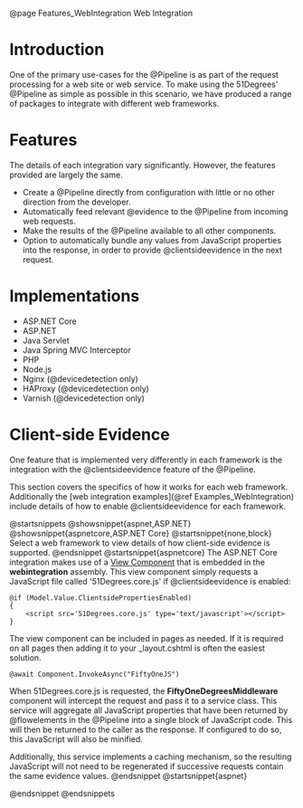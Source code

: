 @page Features_WebIntegration Web Integration

# Introduction

One of the primary use-cases for the @Pipeline is as part of the request processing for a web site 
or web service. 
To make using the 51Degrees' @Pipeline as simple as possible in this scenario, we
have produced a range of packages to integrate with different web frameworks.

# Features

The details of each integration vary significantly. However, the features provided
are largely the same.

- Create a @Pipeline directly from configuration with little or no other direction from the developer.
- Automatically feed relevant @evidence to the @Pipeline from incoming web requests.
- Make the results of the @Pipeline available to all other components.
- Option to automatically bundle any values from JavaScript properties into the response, in order to 
provide @clientsideevidence in the next request.

# Implementations

- ASP.NET Core
- ASP.NET
- Java Servlet
- Java Spring MVC Interceptor
- PHP
- Node.js
- Nginx (@devicedetection only)
- HAProxy (@devicedetection only)
- Varnish (@devicedetection only)

# Client-side Evidence

One feature that is implemented very differently in each framework is the integration with the
@clientsideevidence feature of the @Pipeline.

This section covers the specifics of how it works for each web framework.
Additionally the [web integration examples](@ref Examples_WebIntegration) include details of how
to enable @clientsideevidence for each framework.

<!--TODO: Add details for other web frameworks.-->

@startsnippets
@showsnippet{aspnet,ASP.NET}
@showsnippet{aspnetcore,ASP.NET Core}
@startsnippet{none,block}
Select a web framework to view details of how client-side evidence is supported.
@endsnippet
@startsnippet{aspnetcore}
The ASP.NET Core integration makes use of a 
[View Component](https://docs.microsoft.com/en-us/aspnet/core/mvc/views/view-components)
that is embedded in the **webintegration** assembly.
This view component simply requests a JavaScript file called '51Degrees.core.js' 
if @clientsideevidence is enabled:

```{html}
@if (Model.Value.ClientsidePropertiesEnabled)
{
    <script src='51Degrees.core.js' type='text/javascript'></script>
}
```

The view component can be included in pages as needed. If it is required on all
pages then adding it to your _layout.cshtml is often the easiest solution.

```{cs}
@await Component.InvokeAsync("FiftyOneJS")
```

When 51Degrees.core.js is requested, the 
**FiftyOneDegreesMiddleware** component will 
intercept the request and pass it to a service class.
This service will aggregate all JavaScript properties that have been returned by
@flowelements in the @Pipeline into a single block of JavaScript code.
This will then be returned to the caller as the response.
If configured to do so, this JavaScript will also be minified.

Additionally, this service implements a caching mechanism, 
so the resulting JavaScript will not need to be regenerated if successive requests contain
the same evidence values.
@endsnippet
@startsnippet{aspnet}

@endsnippet
@endsnippets
